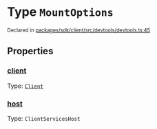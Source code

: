 # Type `MountOptions`
<sub>Declared in [packages/sdk/client/src/devtools/devtools.ts:45](https://github.com/dxos/dxos/blob/29a91026f/packages/sdk/client/src/devtools/devtools.ts#L45)</sub>




## Properties
### [client](https://github.com/dxos/dxos/blob/29a91026f/packages/sdk/client/src/devtools/devtools.ts#L46)
Type: <code>[Client](/api/@dxos/react-client/classes/Client)</code>




### [host](https://github.com/dxos/dxos/blob/29a91026f/packages/sdk/client/src/devtools/devtools.ts#L47)
Type: <code>ClientServicesHost</code>





